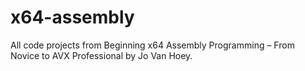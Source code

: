 # x64-assembly
All code projects from Beginning x64 Assembly Programming – From Novice to AVX Professional by Jo Van Hoey.
